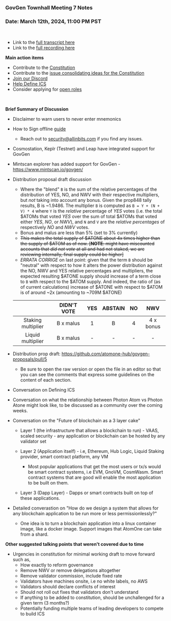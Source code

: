 ### **GovGen Townhall Meeting 7 Notes**

### Date: March 12th, 2024, 11:00 PM PST

<br> 

- Link to the [full transcript here](https://docs.google.com/document/d/11i9BY3Vo6GGLlv9DmM7T0LDPS8ufRchMiqmmF_Kyuco/edit?usp=sharing)
- Link to the [full recording here](https://drive.google.com/file/d/1w1SIscLxnN1FzOdclheFq0GL9ePXCb2k/view?usp=sharing)

**Main action items**

- Contribute to the [Constitution](https://github.com/atomone-hub/genesis/blob/a9b9d9d5a2440fb623d3bad3c672ae4754377b00/CONSTITUTION.md)
- Contribute to the [issue consolidating ideas for the Constitution](https://github.com/atomone-hub/genesis/issues/136)
- [Join our Discord](https://discord.gg/atomone)
- [Help Define ICS](https://github.com/atomone-hub/genesis/issues/66)
- Consider applying for [open roles](https://jobs.lever.co/allinbits)

<br> 

**Brief Summary of Discussion**

- Disclaimer to warn users to never enter mnemonics
- How to Sign offline [guide](https://github.com/tbruyelle/govgen-proposals/blob/tbruyelle/doc/submit-tx-securely/submit-tx-securely.md) 
     - Reach out to security@allinbits.com if you find any issues.
- Cosmostation, Keplr (Testnet) and Leap have integrated support for GovGen
- Mintscan explorer has added support for GovGen - https://www.mintscan.io/govgen/
- Distribution proposal draft discussion
     - Where the "blend" `B` is the sum of the relative percentages of the distribution of YES, NO, and NWV with their respective multipliers, but *not* taking into account any bonus. Given the prop848 tally results, B is ~1.9486. The multiplier `B` is computed as `B = Y + (N + V) * 4` where `Y` is the *relative* percentage of *YES* votes (i.e. the total $ATOMs that voted *YES* over the sum of total $ATOMs that voted either *YES*, *NO*, or *NWV*), and `N` and `V` are the *relative percentages* of respectively *NO* and *NWV* votes.
     - Bonus and malus are less than 5% (set to 3% currently)
     - ~~This makes the total supply of $ATONE about 4x times higher than the supply of $ATOM as of now. [**NOTE**: might have miscounted accounts that *did not vote* at all and had not staked, we are reviewing internally, final supply could be higher]~~
     - *ERRATA CORRIGE* on last point: given that the term `B` should be "neutral" with respect to how it alters the power distribution against the NO, NWV and YES relative percentages and multipliers, the expected resulting $ATONE supply should increase of a term close to `B` with respect to the $ATOM supply. And indeed, the ratio of (as of current calculations) increase of $ATONE with respect to $ATOM is of around ~2x (amounting to ~709M $ATONE)
       
     |                    |  DIDN'T VOTE  | YES | ABSTAIN | NO |    NWV    |
     |:------------------:|:-------------:|:---:|:-------:|:--:|:---------:|
     | Staking multiplier | B x malus |  1  |  B  |  4 | 4 x bonus |
     | Liquid multiplier  | B x malus |  -  |    -    |  - |     -     |

- Distribution prop draft: https://github.com/atomone-hub/govgen-proposals/pull/5
     -  Be sure to open the raw version or open the file in an editor so that you can see the comments that express some guidelines on the content of each section.
 
- Conversation on Defining ICS
- Conversation on what the relationship between Photon Atom vs Photon Atone might look like, to be discussed as a community over the coming weeks.
- Conversation on the "Future of blockchain as a 3 layer cake"

     - Layer 1 (the infrastructure that allows a blockchain to run) - VAAS, scaled security - any application or blockchain can be hosted by any validator set

     - Layer 2 (Application itself) - i.e, Ethereum, Hub Logic, Liquid Staking provider, smart contract platform, any VM

          - Most popular applications that get the most users or tx/s would be smart contract systems, i.e EVM, GnoVM, CosmWasm. Smart contract systems that are good will enable the most application to be built on them.

     - Layer 3 (Dapp Layer) - Dapps or smart contracts built on top of these applications.

- Detailed converastion on "How do we design a system that allows for any blockchain application to be run more or less permissionlessly?"
     - One idea is to turn a blockchain application into a linux container image, like a docker image. Support images that AtomOne can take from a shard. 

**Other suggested talking points that weren't covered due to time**
<br>
- Urgencies in constitution for minimal working draft to move forward such as,
  - How exactly to reform governance
  - Remove NWV or remove delegations altogether
  - Remove validator commission, include fixed rate
  - Validators have machines onsite, i.e no white labels, no AWS
  - Validators should declare conflicts of interest
  - Should not roll out fixes that validators don't understand
  - If anything to be added to constitution, should be unchallenged for a given term (3 months?)
  - Potentially funding multiple teams of leading developers to compete to build ICS
